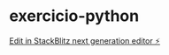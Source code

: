 # exercicio-python

[Edit in StackBlitz next generation editor ⚡️](https://stackblitz.com/~/github.com/dgarauj04/exercicio-python)
